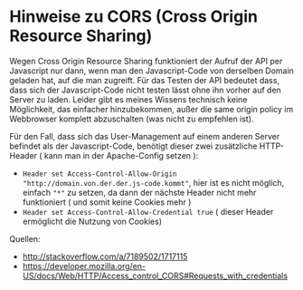 ﻿Hinweise zu CORS (Cross Origin Resource Sharing)
===============================================

Wegen Cross Origin Resource Sharing funktioniert der Aufruf der API per Javascript nur dann, wenn man den Javascript-Code von derselben Domain geladen hat, auf die man zugreift. Für das Testen der API bedeutet dass, dass sich der Javascript-Code nicht testen lässt ohne ihn vorher auf den Server zu laden. Leider gibt es meines Wissens technisch keine Möglichkeit, das einfacher hinzubekommen, außer die same origin policy im Webbrowser komplett abzuschalten (was nicht zu empfehlen ist).

Für den Fall, dass sich das User-Management auf einem anderen Server befindet als der Javascript-Code, benötigt dieser zwei zusätzliche HTTP-Header ( kann man in der Apache-Config setzen ):
* `Header set Access-Control-Allow-Origin "http://domain.von.der.der.js-code.kommt"`, hier ist es nicht möglich, einfach `"*"` zu setzen, da dann der nächste Header nicht mehr funktioniert ( und somit keine Cookies mehr )
* `Header set Access-Control-Allow-Credential true` ( dieser Header ermöglicht die Nutzung von Cookies)

Quellen:
* http://stackoverflow.com/a/7189502/1717115
* https://developer.mozilla.org/en-US/docs/Web/HTTP/Access_control_CORS#Requests_with_credentials
